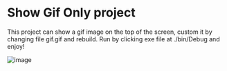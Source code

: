 # Show Gif Only project

This project can show a gif image on the top of the screen, custom it by changing file gif.gif and rebuild. Run by clicking exe file at ./bin/Debug and enjoy!

![image](https://user-images.githubusercontent.com/43202025/132127698-07bbb9d1-7581-4685-976b-9ff5a3b74bd5.png)


 
